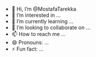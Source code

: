 - 👋 Hi, I’m @MostafaTarekka
- 👀 I’m interested in ...
- 🌱 I’m currently learning ...
- 💞️ I’m looking to collaborate on ...
- 📫 How to reach me ...
- 😄 Pronouns: ...
- ⚡ Fun fact: ...

<!---
MostafaTarekka/MostafaTarekka is a ✨ special ✨ repository because its `README.md` (this file) appears on your GitHub profile.
You can click the Preview link to take a look at your changes.
--->
